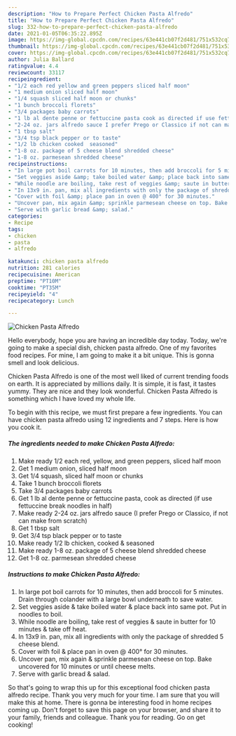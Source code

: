 ```yaml
---
description: "How to Prepare Perfect Chicken Pasta Alfredo"
title: "How to Prepare Perfect Chicken Pasta Alfredo"
slug: 332-how-to-prepare-perfect-chicken-pasta-alfredo
date: 2021-01-05T06:35:22.895Z
image: https://img-global.cpcdn.com/recipes/63e441cb07f2d481/751x532cq70/chicken-pasta-alfredo-recipe-main-photo.jpg
thumbnail: https://img-global.cpcdn.com/recipes/63e441cb07f2d481/751x532cq70/chicken-pasta-alfredo-recipe-main-photo.jpg
cover: https://img-global.cpcdn.com/recipes/63e441cb07f2d481/751x532cq70/chicken-pasta-alfredo-recipe-main-photo.jpg
author: Julia Ballard
ratingvalue: 4.4
reviewcount: 33117
recipeingredient:
- "1/2 each red yellow and green peppers sliced half moon"
- "1 medium onion sliced half moon"
- "1/4 squash sliced half moon or chunks"
- "1 bunch broccoli florets"
- "3/4 packages baby carrots"
- "1 lb al dente penne or fettuccine pasta cook as directed if use fettuccine break noodles in half"
- "2-24 oz. jars alfredo sauce I prefer Prego or Classico if not can make from scratch"
- "1 tbsp salt"
- "3/4 tsp black pepper or to taste"
- "1/2 lb chicken cooked  seasoned"
- "1-8 oz. package of 5 cheese blend shredded cheese"
- "1-8 oz. parmesean shredded cheese"
recipeinstructions:
- "In large pot boil carrots for 10 minutes, then add broccoli for 5 minutes. Drain through colander with a large bowl underneath to save water."
- "Set veggies aside &amp; take boiled water &amp; place back into same pot. Put in noodles to boil."
- "While noodle are boiling, take rest of veggies &amp; saute in butter for 10 minutes &amp; take off heat."
- "In 13x9 in. pan, mix all ingredients with only the package of shredded 5 cheese blend."
- "Cover with foil &amp; place pan in oven @ 400° for 30 minutes."
- "Uncover pan, mix again &amp; sprinkle parmesean cheese on top. Bake uncovered for 10 minutes or until cheese melts."
- "Serve with garlic bread &amp; salad."
categories:
- Recipe
tags:
- chicken
- pasta
- alfredo

katakunci: chicken pasta alfredo 
nutrition: 281 calories
recipecuisine: American
preptime: "PT10M"
cooktime: "PT35M"
recipeyield: "4"
recipecategory: Lunch

---
```



![Chicken Pasta Alfredo](https://img-global.cpcdn.com/recipes/63e441cb07f2d481/751x532cq70/chicken-pasta-alfredo-recipe-main-photo.jpg)

Hello everybody, hope you are having an incredible day today. Today, we're going to make a special dish, chicken pasta alfredo. One of my favorites food recipes. For mine, I am going to make it a bit unique. This is gonna smell and look delicious.



Chicken Pasta Alfredo is one of the most well liked of current trending foods on earth. It is appreciated by millions daily. It is simple, it is fast, it tastes yummy. They are nice and they look wonderful. Chicken Pasta Alfredo is something which I have loved my whole life.


To begin with this recipe, we must first prepare a few ingredients. You can have chicken pasta alfredo using 12 ingredients and 7 steps. Here is how you cook it.

<!--inarticleads1-->

##### The ingredients needed to make Chicken Pasta Alfredo:

1. Make ready 1/2 each red, yellow, and green peppers, sliced half moon
1. Get 1 medium onion, sliced half moon
1. Get 1/4 squash, sliced half moon or chunks
1. Take 1 bunch broccoli florets
1. Take 3/4 packages baby carrots
1. Get 1 lb al dente penne or fettuccine pasta, cook as directed (if use fettuccine break noodles in half)
1. Make ready 2-24 oz. jars alfredo sauce (I prefer Prego or Classico, if not can make from scratch)
1. Get 1 tbsp salt
1. Get 3/4 tsp black pepper or to taste
1. Make ready 1/2 lb chicken, cooked &amp; seasoned
1. Make ready 1-8 oz. package of 5 cheese blend shredded cheese
1. Get 1-8 oz. parmesean shredded cheese




<!--inarticleads2-->

##### Instructions to make Chicken Pasta Alfredo:

1. In large pot boil carrots for 10 minutes, then add broccoli for 5 minutes. Drain through colander with a large bowl underneath to save water.
1. Set veggies aside &amp; take boiled water &amp; place back into same pot. Put in noodles to boil.
1. While noodle are boiling, take rest of veggies &amp; saute in butter for 10 minutes &amp; take off heat.
1. In 13x9 in. pan, mix all ingredients with only the package of shredded 5 cheese blend.
1. Cover with foil &amp; place pan in oven @ 400° for 30 minutes.
1. Uncover pan, mix again &amp; sprinkle parmesean cheese on top. Bake uncovered for 10 minutes or until cheese melts.
1. Serve with garlic bread &amp; salad.




So that's going to wrap this up for this exceptional food chicken pasta alfredo recipe. Thank you very much for your time. I am sure that you will make this at home. There is gonna be interesting food in home recipes coming up. Don't forget to save this page on your browser, and share it to your family, friends and colleague. Thank you for reading. Go on get cooking!
